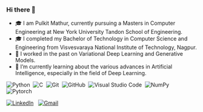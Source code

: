 ### Hi there 👋

<!--
**mathurpulkit/mathurpulkit** is a ✨ _special_ ✨ repository because its `README.md` (this file) appears on your GitHub profile.
-->
- 🎓 I am Pulkit Mathur, currently pursuing a Masters in Computer Engineering at New York University Tandon School of Engineering.
- 🎓 I completed my Bachelor of Technology in Computer Science and Engineering from Visvesvaraya National Institute of Technology, Nagpur.
- 🔭 I worked in the past on Variational Deep Learning and Generative Models.
- 🌱 I’m currently learning about the various advances in Artificial Intelligence, especially in the field of Deep Learning.

![Python](https://img.shields.io/badge/-Python-05122A?style=flat&logo=python)&nbsp;
![C](https://img.shields.io/badge/-C-05122A?style=flat&logo=C&logoColor=A8B9CC)&nbsp;
![Git](https://img.shields.io/badge/Git-F05032?style=flat&logo=git&logoColor=white)&nbsp;
![GitHub](https://img.shields.io/badge/-GitHub-05122A?style=flat&logo=github)&nbsp;
![Visual Studio Code](https://img.shields.io/badge/-Visual%20Studio%20Code-05122A?style=flat&logo=visual-studio-code&logoColor=007ACC)&nbsp;
![NumPy](https://img.shields.io/badge/NumPy%20-%2305122A.svg?&style=flat&logo=numpy&logoColor=white)&nbsp;
![Pytorch](https://img.shields.io/badge/Pytorch%20-%2305122A.svg?&style=flat&logo=pytorch&logoColor=white)&nbsp;

<!--[![GitHub stats](https://github-readme-stats.vercel.app/api?username=mathurpulkit)](https://github.com/mathurpulkit/github-readme-stats) -->

<a href="https://www.linkedin.com/in/pulkit-mathur"><img alt="LinkedIn" src="https://img.shields.io/badge/linkedin%20-%230077B5.svg?&style=flat&logo=linkedin&logoColor=white"/></a> &nbsp;
<a href="mailto:pmathur2001@gmail.com"><img alt="Gmail" src="https://img.shields.io/badge/Gmail-D14836?style=flat&logo=gmail&logoColor=white" /></a> &nbsp;
